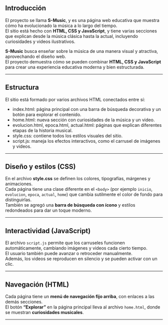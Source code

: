 ## Introducción
El proyecto se llama **S-Music**, y es una página web educativa que muestra cómo ha evolucionado la música a lo largo del tiempo.  
El sitio está hecho con **HTML, CSS y JavaScript**, y tiene varias secciones que explican desde la música clásica hasta la actual, incluyendo curiosidades y videos ilustrativos.

**S-Music** busca enseñar sobre la música de una manera visual y atractiva, aprovechando el diseño web.  
El proyecto demuestra cómo se pueden combinar **HTML, CSS y JavaScript** para crear una experiencia educativa moderna y bien estructurada.

---

## Estructura 
El sitio está formado por varios archivos HTML conectados entre sí:

- index.html: página principal con una barra de búsqueda decorativa y un botón para explorar el contenido.  
- home.html: nueva sección con curiosidades de la música y un video.  
- evolucion.html, epoca.html, actual.html: páginas que explican diferentes etapas de la historia musical.  
- style.css: contiene todos los estilos visuales del sitio.  
- script.js: maneja los efectos interactivos, como el carrusel de imágenes y videos.  

---

## Diseño y estilos (CSS)
En el archivo **style.css** se definen los colores, tipografías, márgenes y animaciones.  
Cada página tiene una clase diferente en el `<body>` (por ejemplo `inicio`, `evolucion`, `epoca`, `actual`, `home`) que cambia sutilmente el color de fondo para distinguirlas.  
También se agregó una **barra de búsqueda con ícono** y estilos redondeados para dar un toque moderno.

---

## Interactividad (JavaScript)
El archivo `script.js` permite que los carruseles funcionen automáticamente, cambiando imágenes y videos cada cierto tiempo.  
El usuario también puede avanzar o retroceder manualmente.  
Además, los videos se reproducen en silencio y se pueden activar con un clic.

---

## Navegación (HTML)
Cada página tiene un **menú de navegación fijo arriba**, con enlaces a las demás secciones.  
El botón **“Explorar”** en la página principal lleva al archivo `home.html`, donde se muestran **curiosidades musicales**.

---



